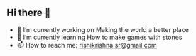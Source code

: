 ## Hi there 👋
- 🔭 I’m currently working on Making the world a better place
- 🌱 I’m currently learning How to make games with stones
- 📫 How to reach me: rishikrishna.sr@gmail.com
<!--
**Rishi-k-s/Rishi-k-s** is a ✨ _special_ ✨ repository because its `README.md` (this file) appears on your GitHub profile.

Here are some ideas to get you started:

- 🔭 I’m currently working on ...
- 🌱 I’m currently learning ...
- 👯 I’m looking to collaborate on ...
- 🤔 I’m looking for help with ...
- 💬 Ask me about ...
- 📫 How to reach me: ...
- 😄 Pronouns: ...
- ⚡ Fun fact: ...
-->
